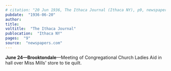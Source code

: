 ```yaml
---
# citation: "20 Jun 1936, The Ithaca Journal (Ithaca NY), p9, newspapers.com"
pubdate:  "1936-06-20"
author: 
title: 
voltitle:  "The Ithaca Journal"
publocation:  "Ithaca NY"
pages:  "9"
source:  "newspapers.com"
---
```

**June 24—Brooktondale**—Meeting of Congregational Church Ladies Aid in hall over Miss Mills' store to tie quilt.
